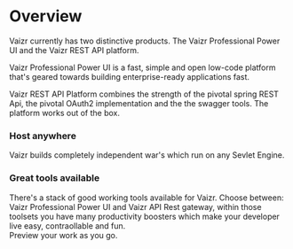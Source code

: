 # Overview
Vaizr currently has two distinctive products. The Vaizr Professional Power UI and the Vaizr REST API platform.

Vaizr Professional Power UI is a fast, simple and open low-code platform that's geared towards building enterprise-ready applications fast.

Vaizr REST API Platform combines the strength of the pivotal spring REST Api, the pivotal OAuth2 implementation and the the swagger tools. The platform works out of the box.

### Host anywhere
Vaizr builds completely independent war's which run on any Sevlet Engine.

### Great tools available
There's a stack of good working tools available for Vaizr. Choose between: Vaizr Professional Power UI and Vaizr API Rest gateway, within those toolsets you have many productivity boosters which make your developer live easy, contraollable and fun.  
Preview your work as you go.


